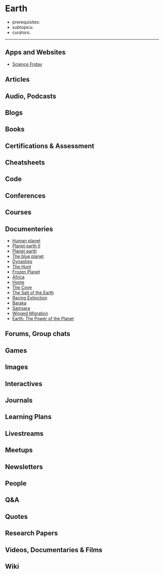 # Earth

- prerequisites:
- subtopics:
- curators:

------

## Apps and Websites

- [Science Friday](https://www.sciencefriday.com/topics/earth-science/)

## Articles

## Audio, Podcasts

## Blogs

## Books

## Certifications & Assessment

## Cheatsheets

## Code

## Conferences

## Courses

## Documenteries

- [Human planet](https://letterboxd.com/film/human-planet/)
- [Planet earth II](https://letterboxd.com/film/planet-earth-ii/)
- [Planet earth](https://letterboxd.com/film/planet-earth-2006/)
- [The blue planet](https://letterboxd.com/film/the-blue-planet/)
- [Dynasties](https://letterboxd.com/film/dynasties/)
- [The Hunt](https://letterboxd.com/film/the-hunt-2015/)
- [Frozen Planet](https://letterboxd.com/film/frozen-planet/)
- [Africa](https://letterboxd.com/film/africa-2013/)
- [Home](https://letterboxd.com/film/home-2009/)
- [The Cove](https://letterboxd.com/film/the-cove/)
- [The Salt of the Earth](https://letterboxd.com/film/the-salt-of-the-earth/)
- [Racing Extinction](https://letterboxd.com/film/racing-extinction/)
- [Baraka](https://letterboxd.com/film/baraka/)
- [Samsara](https://letterboxd.com/film/samsara-2011/)
- [Winged Migration](https://letterboxd.com/film/winged-migration/)
- [Earth: The Power of the Planet](https://letterboxd.com/film/earth-the-power-of-the-planet/)

## Forums, Group chats

## Games

## Images

## Interactives

## Journals

## Learning Plans

## Livestreams

## Meetups

## Newsletters

## People

## Q&A

## Quotes

## Research Papers

## Videos, Documentaries & Films

## Wiki
